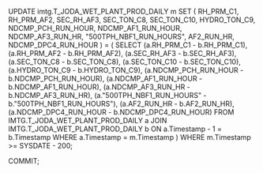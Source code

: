 UPDATE imtg.T_JODA_WET_PLANT_PROD_DAILY m
SET (
    RH_PRM_C1,
    RH_PRM_AF2,
    SEC_RH_AF3,
    SEC_TON_C8,
    SEC_TON_C10,
    HYDRO_TON_C9,
    NDCMP_PCH_RUN_HOUR,
    NDCMP_AF1_RUN_HOUR,
    NDCMP_AF3_RUN_HR,
    "500TPH_NBF1_RUN_HOURS",
    AF2_RUN_HR,
    NDCMP_DPC4_RUN_HOUR
) = (
    SELECT 
        (a.RH_PRM_C1 - b.RH_PRM_C1),
        (a.RH_PRM_AF2 - b.RH_PRM_AF2),
        (a.SEC_RH_AF3 - b.SEC_RH_AF3),
        (a.SEC_TON_C8 - b.SEC_TON_C8),
        (a.SEC_TON_C10 - b.SEC_TON_C10),
        (a.HYDRO_TON_C9 - b.HYDRO_TON_C9),
        (a.NDCMP_PCH_RUN_HOUR - b.NDCMP_PCH_RUN_HOUR),
        (a.NDCMP_AF1_RUN_HOUR - b.NDCMP_AF1_RUN_HOUR),
        (a.NDCMP_AF3_RUN_HR - b.NDCMP_AF3_RUN_HR),
        (a."500TPH_NBF1_RUN_HOURS" - b."500TPH_NBF1_RUN_HOURS"),
        (a.AF2_RUN_HR - b.AF2_RUN_HR),
        (a.NDCMP_DPC4_RUN_HOUR - b.NDCMP_DPC4_RUN_HOUR)
    FROM IMTG.T_JODA_WET_PLANT_PROD_DAILY a
    JOIN IMTG.T_JODA_WET_PLANT_PROD_DAILY b
      ON a.Timestamp - 1 = b.Timestamp
    WHERE a.Timestamp = m.Timestamp
)
WHERE m.Timestamp >= SYSDATE - 200;

COMMIT;
